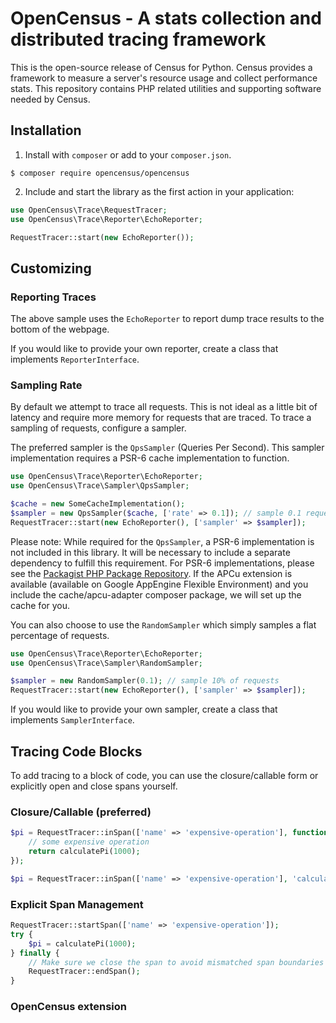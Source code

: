 # OpenCensus - A stats collection and distributed tracing framework

This is the open-source release of Census for Python. Census provides a
framework to measure a server's resource usage and collect performance stats.
This repository contains PHP related utilities and supporting software needed by
Census.

## Installation

1. Install with `composer` or add to your `composer.json`.

```
$ composer require opencensus/opencensus
```

2. Include and start the library as the first action in your application:

```php
use OpenCensus\Trace\RequestTracer;
use OpenCensus\Trace\Reporter\EchoReporter;

RequestTracer::start(new EchoReporter());
```

## Customizing

### Reporting Traces

The above sample uses the `EchoReporter` to report dump trace results to the
bottom of the webpage.

If you would like to provide your own reporter, create a class that implements `ReporterInterface`.

### Sampling Rate

By default we attempt to trace all requests. This is not ideal as a little bit of
latency and require more memory for requests that are traced. To trace a sampling
of requests, configure a sampler.

The preferred sampler is the `QpsSampler` (Queries Per Second). This sampler implementation
requires a PSR-6 cache implementation to function.

```php
use OpenCensus\Trace\Reporter\EchoReporter;
use OpenCensus\Trace\Sampler\QpsSampler;

$cache = new SomeCacheImplementation();
$sampler = new QpsSampler($cache, ['rate' => 0.1]); // sample 0.1 requests per second
RequestTracer::start(new EchoReporter(), ['sampler' => $sampler]);
```

Please note: While required for the `QpsSampler`, a PSR-6 implementation is
not included in this library. It will be necessary to include a separate
dependency to fulfill this requirement. For PSR-6 implementations, please see the
[Packagist PHP Package Repository](https://packagist.org/providers/psr/cache-implementation).
If the APCu extension is available (available on Google AppEngine Flexible Environment)
and you include the cache/apcu-adapter composer package, we will set up the cache for you.

You can also choose to use the `RandomSampler` which simply samples a flat
percentage of requests.

```php
use OpenCensus\Trace\Reporter\EchoReporter;
use OpenCensus\Trace\Sampler\RandomSampler;

$sampler = new RandomSampler(0.1); // sample 10% of requests
RequestTracer::start(new EchoReporter(), ['sampler' => $sampler]);
```

If you would like to provide your own sampler, create a class that implements `SamplerInterface`.

## Tracing Code Blocks

To add tracing to a block of code, you can use the closure/callable form or explicitly open
and close spans yourself.

### Closure/Callable (preferred)

```php
$pi = RequestTracer::inSpan(['name' => 'expensive-operation'], function() {
    // some expensive operation
    return calculatePi(1000);
});

$pi = RequestTracer::inSpan(['name' => 'expensive-operation'], 'calculatePi', [1000]);
```

### Explicit Span Management

```php
RequestTracer::startSpan(['name' => 'expensive-operation']);
try {
    $pi = calculatePi(1000);
} finally {
    // Make sure we close the span to avoid mismatched span boundaries
    RequestTracer::endSpan();
}
```

### OpenCensus extension
